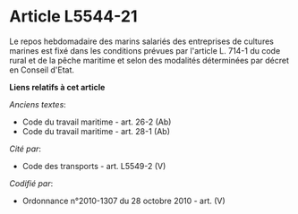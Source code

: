 # Article L5544-21

Le repos hebdomadaire des marins salariés des entreprises de cultures marines est fixé dans les conditions prévues par
l'article L. 714-1 du code rural et de la pêche maritime et selon des modalités déterminées par décret en Conseil d'Etat.

**Liens relatifs à cet article**

_Anciens textes_:

  - Code du travail maritime - art. 26-2 (Ab)
  - Code du travail maritime - art. 28-1 (Ab)

_Cité par_:

  - Code des transports - art. L5549-2 (V)

_Codifié par_:

  - Ordonnance n°2010-1307 du 28 octobre 2010 - art. (V)
